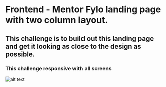 # Frontend - Mentor Fylo landing page with two column layout.
## This challenge is to build out this landing page and get it looking as close to the design as possible.
### This challenge responsive with all screens
![alt text](https://github.com/user-attachments/assets/ee1549b8-444f-4e56-ae72-ed7001397342)



